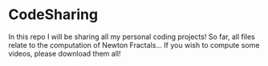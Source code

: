 # CodeSharing
In this repo I will be sharing all my personal coding projects!
So far, all files relate to the computation of Newton Fractals... If you wish to compute some videos, please download them all!
